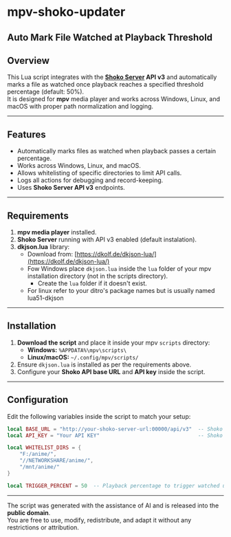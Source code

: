 
# mpv-shoko-updater
## Auto Mark File Watched at Playback Threshold

## Overview
This Lua script integrates with the **[Shoko Server](https://github.com/ShokoAnime/ShokoServer) API v3** and automatically marks a file as watched once playback reaches a specified threshold percentage (default: 50%).  
It is designed for **mpv** media player and works across Windows, Linux, and macOS with proper path normalization and logging.

---

## Features
- Automatically marks files as watched when playback passes a certain percentage.
- Works across Windows, Linux, and macOS.
- Allows whitelisting of specific directories to limit API calls.
- Logs all actions for debugging and record-keeping.
- Uses **Shoko Server API v3** endpoints.

---

## Requirements
1. **mpv media player** installed.
2. **Shoko Server** running with API v3 enabled (default instalation).
3. **dkjson.lua** library:
   - Download from: [https://dkolf.de/dkjson-lua/](https://dkolf.de/dkjson-lua/)
   - Fow Windows place `dkjson.lua` inside the `lua` folder of your mpv installation directory (not in the scripts directory).
      - Create the `lua` folder if it doesn't exist.
   - For linux refer to your ditro's package names but is usually named lua51-dkjson

---

## Installation
1. **Download the script** and place it inside your mpv `scripts` directory:
   - **Windows:** `%APPDATA%\mpv\scripts\`
   - **Linux/macOS:** `~/.config/mpv/scripts/`
2. Ensure `dkjson.lua` is installed as per the requirements above.
3. Configure your **Shoko API base URL** and **API key** inside the script.

---

## Configuration
Edit the following variables inside the script to match your setup:

```lua
local BASE_URL = "http://your-shoko-server-url:00000/api/v3"  -- Shoko API base URL
local API_KEY = "Your API KEY"                                -- Shoko API key

local WHITELIST_DIRS = {
    "F:/anime/",
    "//NETWORKSHARE/anime/",
    "/mnt/anime/"
}

local TRIGGER_PERCENT = 50  -- Playback percentage to trigger watched update
````
---
The script was generated with the assistance of AI and is released into the **public domain**.  
You are free to use, modify, redistribute, and adapt it without any restrictions or attribution.
